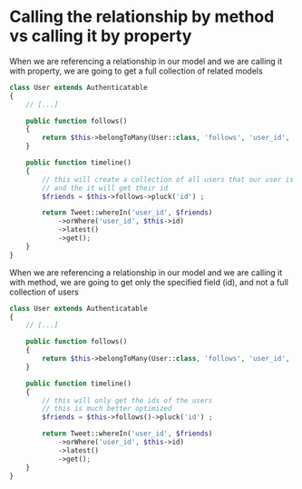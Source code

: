 # Calling the relationship by method vs calling it by property

When we are referencing a relationship in our model and we are calling it with property, we are going to get a full collection of related models
```php
class User extends Authenticatable
{
    // [...]

    public function follows()
    {
        return $this->belongToMany(User::class, 'follows', 'user_id', 'following_user_id');
    }

    public function timeline()
    {
        // this will create a collection of all users that our user is following
        // and the it will get their id
        $friends = $this->follows->pluck('id') ;

        return Tweet::whereIn('user_id', $friends)
            ->orWhere('user_id', $this->id)
            ->latest()
            ->get();
    }
}
```

When we are referencing a relationship in our model and we are calling it with method, we are going to get only the specified field (id), and not a full collection of users
```php
class User extends Authenticatable
{
    // [...]

    public function follows()
    {
        return $this->belongToMany(User::class, 'follows', 'user_id', 'following_user_id');
    }

    public function timeline()
    {
        // this will only get the ids of the users
        // this is much better optimized
        $friends = $this->follows()->pluck('id') ;

        return Tweet::whereIn('user_id', $friends)
            ->orWhere('user_id', $this->id)
            ->latest()
            ->get();
    }
}
```
